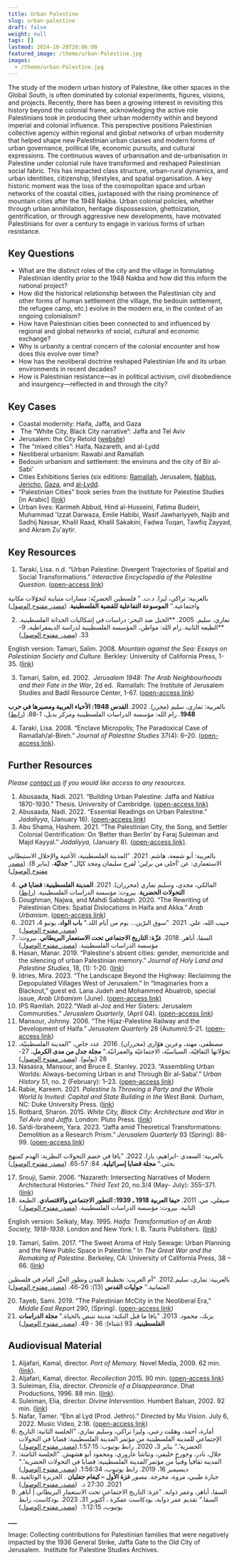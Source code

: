 ```yaml
---
title: Urban Palestine
slug: urban-palestine
draft: false
weight: null
tags: []
lastmod: 2024-10-20T20:06:00
featured_image: /theme/urban-Palestine.jpg
images:
  - /theme/urban-Palestine.jpg
---
```

The study of the modern urban history of Palestine, like other spaces in the Global South, is often dominated by colonial experiments, figures, visions, and projects. Recently, there has been a growing interest in revisiting this history beyond the colonial frame, acknowledging the active role Palestinians took in producing their urban modernity within and beyond imperial and colonial influence. This perspective positions Palestinian collective agency within regional and global networks of urban modernity that helped shape new Palestinian urban classes and modern forms of urban governance, political life, economic pursuits, and cultural expressions. The continuous waves of urbanisation and de-urbanisation in Palestine under colonial rule have transformed and reshaped Palestinian social fabric. This has impacted class structure, urban-rural dynamics, and urban identities, citizenship, lifestyles, and spatial organisation. A key historic moment was the loss of the cosmopolitan space and urban networks of the coastal cities, juxtaposed with the rising prominence of mountain cities after the 1948 Nakba. Urban colonial policies, whether through urban annihilation, heritage dispossession, ghettoization, gentrification, or through aggressive new developments, have motivated Palestinians for over a century to engage in various forms of urban resistance. 

## Key Questions

- What are the distinct roles of the city and the village in formulating Palestinian identity prior to the 1948 Nakba and how did this inform the national project?
- How did the historical relationship between the Palestinian city and other forms of human settlement (the village, the bedouin settlement, the refugee camp, etc.) evolve in the modern era, in the context of an ongoing colonialism?
- How have Palestinian cities been connected to and influenced by regional and global networks of social, cultural and economic exchange?  
- Why is urbanity a central concern of the colonial encounter and how does this evolve over time?
- How has the neoliberal doctrine reshaped Palestinian life and its urban environments in recent decades?
- How is Palestinian resistance—as in political activism, civil disobedience and insurgency—reflected in and through the city?

## Key Cases

- Coastal modernity: Haifa, Jaffa, and Gaza
-  The “White City, Black City narrative”: Jaffa and Tel Aviv
- Jerusalem: the City Retold ([website](https://www.jerusalemstory.com/en))
- The “mixed cities”: Haifa, Nazareth, and al-Lydd
- Neoliberal urbanism: Rawabi and Ramallah
- Bedouin urbanism and settlement: the environs and the city of Bir al-Sabi’
- Cities Exhibitions Series (six editions: [Ramallah](https://universes.art/en/nafas/articles/2010/ramallah), Jerusalem, [Nablus](http://museum.birzeit.edu/exhibitions/third-annual-cities-exhibition-between-ebal-and-gerzim), [Jericho](http://museum.birzeit.edu/exhibitions/4th-edition-cities-exhibition-jericho-%E2%80%93-beyond-celestial-and-terrestrial), [Gaza](http://museum.birzeit.edu/exhibitions/5th-edition-cities-exhibition%E2%80%98gaza-%E2%80%93-reconstruction%E2%80%99), and [al-Lydd](http://museum.birzeit.edu/exhibitions/5th-edition-cities-exhibition%E2%80%98gaza-%E2%80%93-reconstruction%E2%80%99).
- “Palestinian Cities” book series from the Institute for Palestine Studies [in Arabic] ([link](https://www.palestine-studies.org/en/books/explorer1?f%5B0%5D=field_book_type%3A17061))
- Urban lives: Karimeh Abbud, Hind al-Husseini, Fatima Budeiri, Muhammad 'Izzat Darwaza, Emile Habibi, Wasif Jawhariyyeh, Najib and Sadhij Nassar, Khalil Raad, Khalil Sakakini, Fadwa Tuqan, Tawfiq Zayyad, and Akram Zu'aytir. 

## Key Resources

1. Taraki, Lisa. n.d. “Urban Palestine: Divergent Trajectories of Spatial and Social Transformations.”_&#32;Interactive Encyclopedia of the Palestine Question_. ([open-access link](https://www.palquest.org/en/highlight/14513/urban-palestine))

بالعربية: تراكي، ليزا. د.ت. ” فلسطين الحضريّة: مسارات متباينة لتحوّلات مكانية واجتماعية.“ **الموسوعة التفاعلية للقضية الفلسطينية**. ([مصدر مفتوح الوصول](https://www.palquest.org/ar/highlight/14514/%D9%81%D9%84%D8%B3%D8%B7%D9%8A%D9%86-%D8%A7%D9%84%D8%AD%D8%B6%D8%B1%D9%8A%D9%91%D8%A9))

2. تماري، سليم. 2005. **الجبل ضد البحر: دراسات في إشكاليات الحداثة الفلسطينية.&#32;**الطبعة الثانية. رام الله: مواطن، المؤسسة الفلسطينية لدراسة الديمقراطية، 9-33. ([مصدر مفتوح الوصول](https://muwatin.birzeit.edu/sites/default/files/publications/attachments/Salim%E2%80%AD_%E2%80%ACBook%E2%80%AD_sm.pdf))

English version: Tamari, Salim. 2008. _Mountain against the Sea:_ _Essays on Palestinian Society and Culture._ Berkley: University of California Press, 1-35. ([link](https://www.ucpress.edu/book/9780520251298/mountain-against-the-sea))

3. Tamari, Salim, ed. 2002.  _Jerusalem 1948: The Arab Neighbourhoods and their Fate in the War_, 2d ed.  Ramallah: The Institute of Jerusalem Studies and Badil Resource Center, 1-67. ([open-access link](https://www.palestine-studies.org/en/node/1649524))

بالعربية: تماري، سليم (محرر). 2002. **القدس 1948: الأحياء العربية ومصيرها في حرب 1948**_._ رام الله: مؤسسة الدراسات الفلسطينية ومركز بديل، 1-88. ([رابط](https://www.palestine-studies.org/ar/node/1648037))

4. Taraki, Lisa. 2008. “Enclave Micropolis; The Paradoxical Case of Ramallah/al-Bireh.” _Journal of Palestine Studies_ 37(4): 6–20. ([open-access link](https://www.palquest.org/sites/default/files/Enclave_Micropolis_The_Paradoxical_Case_of_Ramallahal-Bireh-_Lisa_Taraki.pdf)).

## Further Resources

_Please&#32;[contact us](https://palestine.araburbanism.com/contact/)&#32;if you would like access to any resources._

1. Abusaada, Nadi. 2021. “Building Urban Palestine: Jaffa and Nablus 1870-1930.” Thesis. University of Cambridge. ([open-access link)](https://www.repository.cam.ac.uk/items/d344acc0-066b-4205-9c53-2ecbc64b41bb)
2. Abusaada, Nadi. 2022. “Essential Readings on Urban Palestine.” _Jadaliyya_, (January 16). ([open-access link](https://www.jadaliyya.com/Details/44213))
3. Abu Shama, Hashem. 2021. “The Palestinian City, the Song, and Settler Colonial Gentrification: On ‘Better than Berlin’ by Faraj Suleiman and Majd Kayyal.” _Jadaliyya,_ (January 8). ([open-access link)](https://www.jadaliyya.com/Details/42216).

بالعربية: أبو شمعة، هاشم. 2021. ”المدينة الفلسطينية، الأغنية والإحلال الاستيطاني الاستعماري: عن ’أحلى من برلين‘ لفرج سليمان ومجد كيّال.“ **جدليّة**، (يناير 8). ([مصدر مفتوح الوصول](https://www.jadaliyya.com/Details/42214/%D8%A7%D9%84%D9%85%D8%AF%D9%8A%D9%86%D8%A9-%D8%A7%D9%84%D9%81%D9%84%D8%B3%D8%B7%D9%8A%D9%86%D9%8A%D8%A9%D8%8C-%D8%A7%D9%84%D8%A3%D8%BA%D9%86%D9%8A%D8%A9-%D9%88%D8%A7%D9%84%D8%A5%D8%AD%D9%84%D8%A7%D9%84-%D8%A7%D9%84%D8%A7%D8%B3%D8%AA%D9%8A%D8%B7%D8%A7%D9%86%D9%8A-%D8%A7%D9%84%D8%A7%D8%B3%D8%AA%D8%B9%D9%85%D8%A7%D8%B1%D9%8A-%D8%B9%D9%86-%D8%A3%D8%AD%D9%84%D9%89-%D9%85%D9%86-%D8%A8%D8%B1%D9%84%D9%8A%D9%86-%D9%84%D9%81%D8%B1%D8%AC-%D8%B3%D9%84%D9%8A%D9%85%D8%A7%D9%86-%D9%88%D9%85%D8%AC%D8%AF-%D9%83%D9%8A%D9%91%D8%A7%D9%84))

4. المالكي، مجدي، وسليم تماري (محرران). 2021. **المدينة الفلسطينية: قضايا في التحولات الحضرية**. بيروت: مؤسسة الدراسات الفلسطينية. ([رابط](https://www.palestine-studies.org/ar/node/1651672))
5. Doughman, Najwa, and Mahdi Sabbagh. 2020. “The Rewriting of Palestinian Cities: Spatial Dislocations in Haifa and Akka.” _Arab Urbanism_. ([open-access link](https://www.araburbanism.com/magazine/rewriting-palestinian-cities))
6. حبيب الله، علي. 2021. ”سوق البرّين… يوم من أيام اللد.“ **باب الواد**، يونيو 4، 2021. ([مصدر مفتوح الوصول](https://babelwad.com/ar/%d9%81%d9%84%d8%b3%d8%b7%d9%8a%d9%86/%d8%b3%d9%88%d9%82-%d8%a7%d9%84%d8%a8%d8%b1%d9%91%d9%8a%d9%86-%d9%8a%d9%88%d9%85-%d9%85%d9%86-%d8%a3%d9%8a%d8%a7%d9%85-%d8%a7%d9%84%d9%84%d8%af/))
7. السقا، أباهر. 2018. **غزّة: التاريخ الاجتماعي تحت الاستعمار البريطاني**_._ بيروت: مؤسسة الدراسات الفلسطينية. ([مصدر مفتوح الوصول](https://palestine.araburbanism.com/img/%D8%BA%D8%B2%D8%A9%20%D8%A7%D9%84%D8%AA%D8%A7%D8%B1%D9%8A%D8%AE%20%D8%A7%D9%84%D8%A7%D8%AC%D8%AA%D9%85%D8%A7%D8%B9%D9%8A%20%D8%AA%D8%AD%D8%AA%20%D8%A7%D9%84%D8%A7%D8%B3%D8%AA%D8%B9%D9%85%D8%A7%D8%B1.pdf))
8. Hasan, Manar. 2019. “Palestine's absent cities: gender, memoricide and the silencing of urban Palestinian memory.” _Journal of Holy Land and Palestine Studies_, 18, (1): 1-20. ([link](https://www.euppublishing.com/doi/abs/10.3366/hlps.2019.0200?journalCode=hlps))
9. Idries, Mira. 2023. “The Landscape Beyond the Highway: Reclaiming the Depopulated Villages West of Jerusalem.” In “Imaginaries from a Blackout,” guest ed. Lana Judeh and Mohammed Abualrob, special issue, _Arab Urbanism_ (June).  ([open-access link)](https://www.araburbanism.com/magazine/the-landscape-beyond-the-highway)
10. IPS Ramllah. 2022.“Wadi al-Joz and Her Sisters: Jerusalem Communities.” _Jerusalem Quarterly_, (April 04). ([open-access link](https://www.palestine-studies.org/en/node/1652704))
11. Mansour, Johnny. 2006. “The Hijaz-Palestine Railway and the Development of Haifa.” _Jerusalem Quarterly_ 28 (Autumn):5-21. ([open-access link](https://www.palestine-studies.org/en/node/77910))
12. مصطفى، مهند، وعرين هوّاري (محرران). 2016. عدد خاص، ”المدينة الفلسطينيّة، تحوّلاتها الثقافيّة، السياسيّة، الاجتماعيّة والعمرانيّة.“ **مجلة جدل من مدى الكرمل**، 27-28 (يوليو). ([مصدر مفتوح الوصول](https://mada-research.org/storage/uploads/2016/08/JDL2728-Full.pdf))
13. Nasasra, Mansour, and Bruce E. Stanley. 2023. “Assembling Urban Worlds: Always-becoming Urban in and Through Bir al-Saba’.” _Urban History_ 51, no. 2 (February): 1–23. ([open-access link](https://www.researchgate.net/publication/368269911_Assembling_urban_worlds_always-becoming_urban_in_and_through_Bir_al-Saba'))  
14. Rabie, Kareem. 2021. _Palestine Is Throwing a Party and the Whole World Is Invited: Capital and State Building in the West Bank._ Durham, NC: Duke University Press. ([link](https://www.dukeupress.edu/Assets/PubMaterials/978-1-4780-1409-6_601.pdf))
15. Rotbard, Sharon. 2015. _White City, Black City: Architecture and War in Tel Aviv and Jaffa._ London: Pluto Press. ([link](https://www.plutobooks.com/9781783713141/white-city-black-city/))
16. Sa‘di-Ibraheem, Yara. 2023. “Jaffa amid Theoretical Transformations: Demolition as a Research Prism.” _Jerusalem Quarterly_ 93 (Spring): 88-99. ([open-access link](https://www.palestine-studies.org/en/node/1653833))

بالعربية: السعدي -ابراهيم، يارا. 2022. ”يافا في خضم التحولات النظرية: الهدم كمنهج بحثي.“ **مجلة قضايا إسرائيلية**_،_ 84: 57-65. ([مصدر مفتوح الوصول](https://www.palestineforum.net/%d9%8a%d8%a7%d9%81%d8%a7-%d9%81%d9%8a-%d8%ae%d8%b6%d9%85-%d8%a7%d9%84%d8%aa%d8%ad%d9%88%d9%84%d8%a7%d8%aa-%d8%a7%d9%84%d9%87%d8%af%d9%85-%d9%83%d9%85%d9%86%d9%87%d8%ac-%d8%a8%d8%ad%d8%ab%d9%8a/#:~:text=%D8%AA%D8%AD%D8%AA%20%D8%B9%D9%86%D9%88%D8%A7%D9%86%20%3A%20%D9%8A%D8%A7%D9%81%D8%A7%20%D9%81%D9%8A%20%D8%AE%D8%B6%D9%85%20%D8%A7%D9%84%D8%AA%D8%AD%D9%88%D9%84%D8%A7%D8%AA-%20%D8%A7%D9%84%D9%87%D8%AF%D9%85,%D8%A7%D9%84%D9%81%D9%84%D8%B3%D8%B7%D9%8A%D9%86%D9%8A%20%D8%B9%D9%84%D9%89%20%D8%A7%D9%84%D8%B1%D8%BA%D9%85%20%D9%85%D9%86%20%D8%A7%D8%AE%D8%AA%D9%84%D8%A7%D9%81%20%D9%87%D9%88%D9%8A%D8%A7%D8%AA%20%D8%A7%D9%84%D9%85%D8%B3%D8%AA%D8%B9%D9%85%D8%B1%D9%8A%D9%86%20%D9%88%D8%B3%D9%8A%D8%A7%D8%B3%D8%A7%D8%AA%D9%87%D9%85.))

17. Srouji, Samir. 2006. “Nazareth: Intersecting Narratives of Modern Architectural Histories.” _Third Text_ 20, no.3/4 (May- July): 355–371. ([link](https://doi.org/10.1080/09528820600853837))
18. صيقلي، مي. 2011. **حيفا العربية 1918 ـ 1939: التطور الاجتماعي والاقتصادي**_._ الطبعة الثانية. بيروت: مؤسسة الدراسات الفلسطينية. ([مصدر مفتوح الوصول](https://palestine.araburbanism.com/img/%D8%AD%D9%8A%D9%81%D8%A7%20%D8%A7%D9%84%D8%B9%D8%B1%D8%A8%D9%8A%D8%A9%201918-1939.pdf))

English version: Seikaly, May. 1995. _Haifa: Transformation of an Arab Society, 1918–1939_. London and New York: I. B. Tauris Publishers. ([link](https://archive.org/details/haifatransformat0000seik/mode/2up))

19. Tamari, Salim. 2017. “The Sweet Aroma of Holy Sewage: Urban Planning and the New Public Space in Palestine.” In _The Great War and the Remaking of Palestine_. Berkeley, CA: University of California Press, 38 – 66. ([link](https://www.ucpress.edu/book/9780520291263/the-great-war-and-the-remaking-of-palestine))

بالعربية: تماري، سليم.2012. ”أم الغريب: تخطيط المدن وتطور الحيِّز العام في فلسطين العثمانية.“ **حوليات القدس** (13): 26-46. ([مصدر مفتوح الوصول](https://store.palestine-studies.org/sites/default/files/hq-articles/11464.pdf))

20. Tayeb, Sami. 2019. "The Palestinian McCity in the Neoliberal Era," _Middle East Report_ 290, (Spring). ([open-access link](https://merip.org/2019/07/the-palestinian-mccity-in-the-neoliberal-era/))
21. يزبك، محمود. 2013. ”يافا ما قبل النكبة: مدينة تنبض بالحياة.“ **مجلة الدراسات الفلسطينية**_،_ 93 (شتاء): 36 - 49. ([مصدر مفتوح الوصول](https://store.palestine-studies.org/sites/default/files/mdf-articles/MDF_036-049.pdf))

## Audiovisual Material

1. Aljafari, Kamal, director. _Port of Memory._ Novel Media, 2009. 62 min. ([link](https://kamalaljafari.art/This-Place-They-Dried-From-The-Sea-An-Interview-with-Kamal-Aljafari)).
2. Aljafari, Kamal, director. _Recollection_ 2015. 90 min. ([open-access link](https://www.youtube.com/watch?v=IMEi8MEKgYU))
3. Suleiman, Elia, director. _Chronicle of a Disappearance._ Dhat Productions, 1996. 88 min. ([link](https://www.youtube.com/watch?v=MD4EKZ0p4iw)).
4. Suleiman, Elia, director. _Divine Intervention._ Humbert Balsan, 2002. 92 min. ([link](https://vimeo.com/8623241))
5. Nafar, Tamer. “Ebn al Lyd (Prod. Jethro).” Directed by Mu Vision. July 6, 2022. Music Video, 2:16. ([open-access link](https://www.youtube.com/watch?v=Jo4y0PJC2II))
6. أمارة، أحمد، وهمّت زعبي، وليزا تراكي، وسليم تماري. ”الجلسة الثانية: التاريخ الإجتماعي للمدينة الفلسطينية من مؤتمر المدينة الفلسطينية: قضايا في التحولات الحضرية’.“ يناير 3، 2020. رابط يوتيوب: 1:57:15.([مصدر مفتوح الوصول](https://www.youtube.com/watch?v=kg021YTgJ2g&list=PL3-hGOuLVJpt2M_zWklAJ-NR-Y9gCoNS0&index=2))
7. جلال، نادر، وجورج خليفي، ونتاشا عاروري، ومحمود أبو هشهش. ”الجلسة الثامنة: المدينة ثقافيا وفنياً من مؤتمر’المدينة الفلسطينية: قضايا في التحولات الحضرية'.“ ديسيمبر 16، 2019. رابط يوتيوب، 1:56:34. ([مصدر مفتوح الوصول](https://www.youtube.com/watch?v=dJlAk2LZ_hc&list=PL3-hGOuLVJpt2M_zWklAJ-NR-Y9gCoNS0&index=9))
8. جبارة طيبي، مروة، مخرجة. _مصور&#32;_**غزة الأول – كيغام جغليان** . الجزيرة الوثائقية. 2021. 27:30 د.  ([مصدر مفتوح الوصول](https://www.youtube.com/watch?v=tosuD3YwjhA))
9. السقا، أباهر، وعمر ذوابة. ”غزة: التاريخ الاجتماعي تحت الاستعمار البريطاني | أباهر السقا.“ تقديم عمر ذوابة، بودكاست عفكرة ، أكتوبر 31، 2023. بودكاست، رابط يوتيوب، 1:12:15.  ([مصدر مفتوح الوصول](https://www.youtube.com/watch?v=vDBlPC7qMKw))

**___**

Image: Collecting contributions for Palestinian families that were negatively impacted by the 1936 General Strike, Jaffa Gate to the Old City of Jerusalem.  Institute for Palestine Studies Archives.
